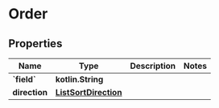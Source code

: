 
# Order

## Properties
| Name | Type | Description | Notes |
| ------------ | ------------- | ------------- | ------------- |
| **&#x60;field&#x60;** | **kotlin.String** |  |  |
| **direction** | [**ListSortDirection**](ListSortDirection.md) |  |  |



